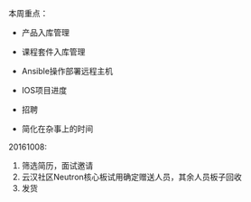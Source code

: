 本周重点：

* 产品入库管理

* 课程套件入库管理

* Ansible操作部署远程主机

* IOS项目进度

* 招聘

* 简化在杂事上的时间


20161008:

1. 筛选简历，面试邀请
2. 云汉社区Neutron核心板试用确定赠送人员，其余人员板子回收
3. 发货

